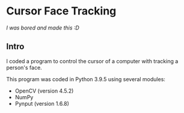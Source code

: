 # Cursor Face Tracking
_I was bored and made this :D_

## Intro

I coded a program to control the cursor of a computer with tracking a person's face.

This program was coded in Python 3.9.5 using several modules:
- OpenCV (version 4.5.2)
- NumPy 
- Pynput (version 1.6.8)
